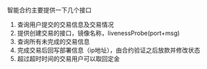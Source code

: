 智能合约主要提供一下几个接口

1. 查询用户提交的交易信息及交易情况
2. 提供创建交易的接口，镜像名称，livenessProbe(port+msg)
3. 查询所有未完成的交易信息
4. 完成交易后回写部署信息（ip地址），由合约验证之后放款并修改状态
5. 超过超时时间的交易用户可以取回定金

